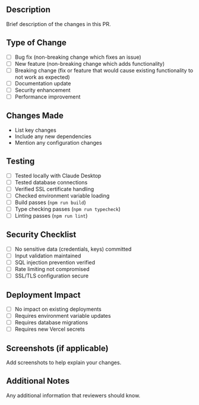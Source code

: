 ## Description
Brief description of the changes in this PR.

## Type of Change
- [ ] Bug fix (non-breaking change which fixes an issue)
- [ ] New feature (non-breaking change which adds functionality)
- [ ] Breaking change (fix or feature that would cause existing functionality to not work as expected)
- [ ] Documentation update
- [ ] Security enhancement
- [ ] Performance improvement

## Changes Made
- List key changes
- Include any new dependencies
- Mention any configuration changes

## Testing
- [ ] Tested locally with Claude Desktop
- [ ] Tested database connections
- [ ] Verified SSL certificate handling
- [ ] Checked environment variable loading
- [ ] Build passes (`npm run build`)
- [ ] Type checking passes (`npm run typecheck`)
- [ ] Linting passes (`npm run lint`)

## Security Checklist
- [ ] No sensitive data (credentials, keys) committed
- [ ] Input validation maintained
- [ ] SQL injection prevention verified
- [ ] Rate limiting not compromised
- [ ] SSL/TLS configuration secure

## Deployment Impact
- [ ] No impact on existing deployments
- [ ] Requires environment variable updates
- [ ] Requires database migrations
- [ ] Requires new Vercel secrets

## Screenshots (if applicable)
Add screenshots to help explain your changes.

## Additional Notes
Any additional information that reviewers should know.